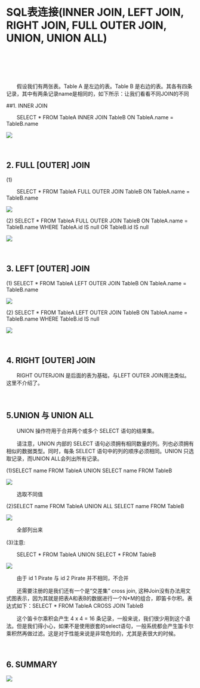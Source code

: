 # SQL表连接(INNER JOIN, LEFT JOIN, RIGHT JOIN, FULL OUTER JOIN, UNION, UNION ALL)

<br>
<br>
<br>
<br>

&emsp;&emsp;假设我们有两张表。Table A 是左边的表。Table B 是右边的表。其各有四条记录，其中有两条记录name是相同的，如下所示：让我们看看不同JOIN的不同



##1. INNER JOIN

&emsp;&emsp;SELECT * FROM TableA INNER JOIN TableB ON TableA.name = TableB.name

![](http://justcode.ikeepstudying.com/wp-content/uploads/2016/08/20133181224183.png)

<br>

## 2. FULL [OUTER] JOIN

(1)

&emsp;&emsp;SELECT * FROM TableA FULL OUTER JOIN TableB ON TableA.name = TableB.name

![](http://justcode.ikeepstudying.com/wp-content/uploads/2016/08/2013318122434269.png)

(2) SELECT * FROM TableA FULL OUTER JOIN TableB ON TableA.name = TableB.name
WHERE TableA.id IS null OR TableB.id IS null

![](http://justcode.ikeepstudying.com/wp-content/uploads/2016/08/2013318122921410.png)

<br>

## 3. LEFT [OUTER] JOIN

(1) SELECT * FROM TableA LEFT OUTER JOIN TableB ON TableA.name = TableB.name

![](http://justcode.ikeepstudying.com/wp-content/uploads/2016/08/2013318122936847.png)

(2) SELECT * FROM TableA LEFT OUTER JOIN TableB ON TableA.name = TableB.name WHERE TableB.id IS null

![](http://justcode.ikeepstudying.com/wp-content/uploads/2016/08/201331812295082.png)

<br>

## 4. RIGHT [OUTER] JOIN

&emsp;&emsp;RIGHT OUTERJOIN 是后面的表为基础，与LEFT OUTER JOIN用法类似。这里不介绍了。

<br>

## 5.UNION 与 UNION ALL

&emsp;&emsp;UNION 操作符用于合并两个或多个 SELECT 语句的结果集。 

&emsp;&emsp;请注意，UNION 内部的 SELECT 语句必须拥有相同数量的列。列也必须拥有相似的数据类型。同时，每条 SELECT 语句中的列的顺序必须相同。UNION 只选取记录，而UNION ALL会列出所有记录。

(1)SELECT name FROM TableA UNION SELECT name FROM TableB

![](https://images0.cnblogs.com/blog/407365/201405/231634089816605.png)

&emsp;&emsp;选取不同值

(2)SELECT name FROM TableA UNION ALL SELECT name FROM TableB

![](https://images0.cnblogs.com/blog/407365/201405/231634095596262.png)

&emsp;&emsp;全部列出来

(3)注意:

&emsp;&emsp;SELECT * FROM TableA UNION SELECT * FROM TableB

![](https://images0.cnblogs.com/blog/407365/201405/231634111682503.png)

&emsp;&emsp;由于 id 1 Pirate   与 id 2 Pirate 并不相同，不合并

&emsp;&emsp;还需要注册的是我们还有一个是“交差集” cross join, 这种Join没有办法用文式图表示，因为其就是把表A和表B的数据进行一个N*M的组合，即笛卡尔积。表达式如下：SELECT * FROM TableA CROSS JOIN TableB

&emsp;&emsp;这个笛卡尔乘积会产生 4 x 4 = 16 条记录，一般来说，我们很少用到这个语法。但是我们得小心，如果不是使用嵌套的select语句，一般系统都会产生笛卡尔乘积然再做过滤。这是对于性能来说是非常危险的，尤其是表很大的时候。

<br>

## 6. SUMMARY

![](https://images0.cnblogs.com/i/407365/201405/241947220904425.jpg)